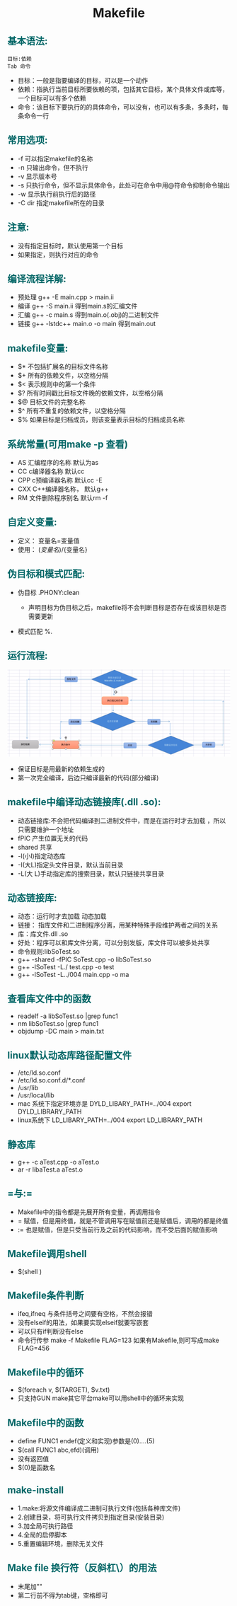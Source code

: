 # <center>Makefile</center>
## __<font color="#006666">基本语法:</font>__

```
目标:依赖
Tab 命令
```
- 目标：一般是指要编译的目标，可以是一个动作
- 依赖：指执行当前目标所要依赖的项，包括其它目标，某个具体文件或库等，一个目标可以有多个依赖
- 命令：该目标下要执行的的具体命令，可以没有，也可以有多条，多条时，每条命令一行

## __<font color="#006666">常用选项:</font>__
- -f 可以指定makefile的名称
- -n 只输出命令，但不执行
- -v 显示版本号
- -s 只执行命令，但不显示具体命令，此处可在命令中用@符命令抑制命令输出
-  -w 显示执行前执行后的路径
-  -C dir 指定makefile所在的目录
  
## __<font color="#006666">注意:</font>__
- 没有指定目标时，默认使用第一个目标
- 如果指定，则执行对应的命令
  
## __<font color="#006666">编译流程详解:</font>__
- 预处理 g++ -E main.cpp > main.ii
- 编译 g++ -S main.ii  得到main.s的汇编文件
- 汇编 g++ -c main.s 得到main.o(.obj)的二进制文件
- 链接 g++ -lstdc++ main.o -o main 得到main.out

## __<font color="#006666">makefile变量:</font>__
- $* 不包括扩展名的目标文件名称
- $+ 所有的依赖文件，以空格分隔
- $< 表示规则中的第一个条件
- $? 所有时间戳比目标文件晚的依赖文件，以空格分隔
- $@ 目标文件的完整名称
- $^ 所有不重复的依赖文件，以空格分隔
- $% 如果目标是归档成员，则该变量表示目标的归档成员名称

## __<font color="#006666">系统常量(可用make -p 查看)</font>__
- AS 汇编程序的名称 默认为as
- CC c编译器名称 默认cc
- CPP c预编译器名称 默认cc -E
- CXX C++编译器名称， 默认g++
- RM 文件删除程序别名 默认rm -f

## __<font color="#006666">自定义变量:</font>__
- 定义： 变量名=变量值
- 使用： $(变量名)/${变量名}

## __<font color="#006666">伪目标和模式匹配:</font>__
- 伪目标 .PHONY:clean
  - 声明目标为伪目标之后，makefile将不会判断目标是否存在或该目标是否需要更新

- 模式匹配 %.
  
## __<font color="#006666">运行流程:</font>__
![图片](./pics/makefile执行流程.png)
- 保证目标是用最新的依赖生成的
- 第一次完全编译，后边只编译最新的代码(部分编译)

## __<font color="#006666">makefile中编译动态链接库(.dll .so):</font>__
- 动态链接库:不会把代码编译到二进制文件中，而是在运行时才去加载 ，所以只需要维护一个地址
- fPIC 产生位置无关的代码
- shared 共享
- -l(小l)指定动态库
- -I(大L)指定头文件目录，默认当前目录
- -L(大 L)手动指定库的搜索目录，默认只链接共享目录

## __<font color="#006666">动态链接库:</font>__
- 动态：运行时才去加载 动态加载 
- 链接： 指库文件和二进制程序分离，用某种特殊手段维护两者之间的关系
- 库：库文件.dll .so
- 好处：程序可以和库文件分离，可以分别发版，库文件可以被多处共享
- 命令规则:libSoTest.so
- g++ -shared -fPIC SoTest.cpp -o libSoTest.so
- g++ -lSoTest -L./ test.cpp -o test
- g++ -lSoTest -L../004 main.cpp -o ma
  
## __<font color="#006666">查看库文件中的函数</font>__
- readelf -a libSoTest.so |grep func1
- nm libSoTest.so |grep func1
- objdump -DC main > main.txt

## __<font color="#006666">linux默认动态库路径配置文件</font>__
- /etc/ld.so.conf 
- /etc/ld.so.conf.d/*.conf
- /usr/lib
- /usr/local/lib
- mac 系统下指定环境亦是 DYLD_LIBARY_PATH=../004 export DYLD_LIBRARY_PATH
- linux系统下 LD_LIBARY_PATH=../004  export LD_LIBRARY_PATH

## __<font color="#006666">静态库</font>__
- g++ -c aTest.cpp -o aTest.o       
- ar -r libaTest.a aTest.o

## __<font color="#006666">=与:=</font>__
- Makefile中的指令都是先展开所有变量，再调用指令
- = 赋值，但是用终值，就是不管调用写在赋值前还是赋值后，调用的都是终值
- := 也是赋值，但是只受当前行及之前的代码影响，而不受后面的赋值影响

## __<font color="#006666">Makefile调用shell</font>__
- $(shell )

## __<font color="#006666">Makefile条件判断</font>__
- ifeq,ifneq 与条件括号之间要有空格，不然会报错
- 没有elseif的用法，如果要实现elseif就要写嵌套
- 可以只有if判断没有else
- 命令行传参 make -f Makefile FLAG=123 如果有Makefile,则可写成make FLAG=456

## __<font color="#006666">Makefile中的循环</font>__
- $(foreach v, $(TARGET), $v.txt)
- 只支持GUN make其它平台make可以用shell中的循环来实现

## __<font color="#006666">Makefile中的函数</font>__
- define FUNC1 endef(定义和实现)参数是$(0)....$(5)
- $(call FUNC1 abc,efd)(调用)
- 没有返回值
- $(0)是函数名

## __<font color="#006666">make-install</font>__
- 1.make:将源文件编译成二进制可执行文件(包括各种库文件)
- 2.创建目录，将可执行文件拷贝到指定目录(安装目录)
- 3.加全局可执行路径
- 4.全局的启停脚本
- 5.重置编辑环境，删除无关文件
  
## __<font color="#006666">Make file 换行符（反斜杠\）的用法</font>__
- 末尾加"\"
- 第二行前不得为tab键，空格即可